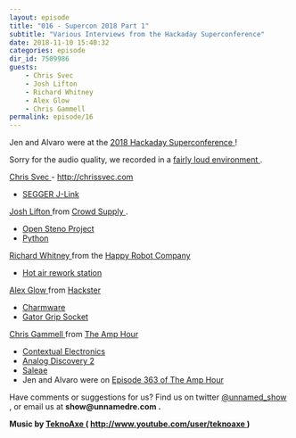```yaml
---
layout: episode
title: "016 - Supercon 2018 Part 1"
subtitle: "Various Interviews from the Hackaday Superconference"
date: 2018-11-10 15:40:32
categories: episode
dir_id: 7509986
guests:
    - Chris Svec
    - Josh Lifton
    - Richard Whitney
    - Alex Glow
    - Chris Gammell
permalink: episode/16
---
```

<p>
 Jen and Alvaro were at the
 <a href="https://hackaday.io/superconference/">
  2018 Hackaday Superconference
 </a>
 !
</p>
<p>
 Sorry for the audio quality, we recorded in a
 <a href="https://twitter.com/christophersvec/status/1058786388160634880">
  fairly loud environment
 </a>
 .
</p>
<p>
 <a href="https://twitter.com/christophersvec">
  Chris Svec
 </a>
 -
 <a href="http://chrissvec.com/">
  http://chrissvec.com
 </a>
</p>
<ul>
 <li>
  <a href="https://www.segger.com/products/debug-probes/j-link/">
   SEGGER J-Link
  </a>
 </li>
</ul>
<p>
 <a href="https://www.crowdsupply.com/team">
  Josh Lifton
 </a>
 from
 <a href="https://twitter.com/crowd_supply">
  Crowd Supply
 </a>
 .
</p>
<ul>
 <li>
  <a href="http://www.openstenoproject.org/">
   Open Steno Project
  </a>
 </li>
 <li>
  <a href="https://www.python.org/">
   Python
  </a>
 </li>
</ul>
<p>
 <a href="https://twitter.com/jenesaisdiq">
  Richard Whitney
 </a>
 from the
 <a href="http://happyrobotcompany.com/">
  Happy Robot Company
 </a>
</p>
<ul>
 <li>
  <a href="https://www.sparkfun.com/products/14557">
   Hot air rework station
  </a>
 </li>
</ul>
<p>
 <a href="http://alexglow.com/">
  Alex Glow
 </a>
 from
 <a href="https://www.hackster.io/">
  Hackster
 </a>
</p>
<ul>
 <li>
  <a href="https://www.hackster.io/glowascii/charmware-modular-tech-jewelry-system-a237f5">
   Charmware
  </a>
 </li>
 <li>
  <a href="http://www.gator-grip.eu/">
   Gator Grip Socket
  </a>
 </li>
</ul>
<p>
 <a href="https://twitter.com/Chris_Gammell">
  Chris Gammell
 </a>
 from
 <a href="https://theamphour.com/">
  The Amp Hour
 </a>
</p>
<ul>
 <li>
  <a href="https://contextualelectronics.com/">
   Contextual Electronics
  </a>
 </li>
 <li>
  <a href="https://analogdiscovery.com/">
   Analog Discovery 2
  </a>
 </li>
 <li>
  <a href="https://www.saleae.com/">
   Saleae
  </a>
 </li>
 <li>
  Jen and Alvaro were on
  <a href="https://theamphour.com/363-an-interview-with-alvaro-and-jen-from-the-ure-podcast/">
   Episode 363 of The Amp Hour
  </a>
 </li>
</ul>
<p>
 Have comments or suggestions for us? Find us on twitter
 <a href="https://twitter.com/unnamed_show">
  @unnamed_show
 </a>
 , or email us at
 <strong>
  show@unnamedre.com
 </strong>
 <strong>
  .
 </strong>
</p>
<p>
 <strong>
  Music by
 </strong>
 <a href="http://www.teknoaxe.com/">
  <strong>
   TeknoAxe
  </strong>
 </a>
 <strong>
  (
 </strong>
 <a href="http://www.youtube.com/user/teknoaxe">
  <strong>
   http://www.youtube.com/user/teknoaxe
  </strong>
 </a>
 <strong>
  )
 </strong>
</p>
